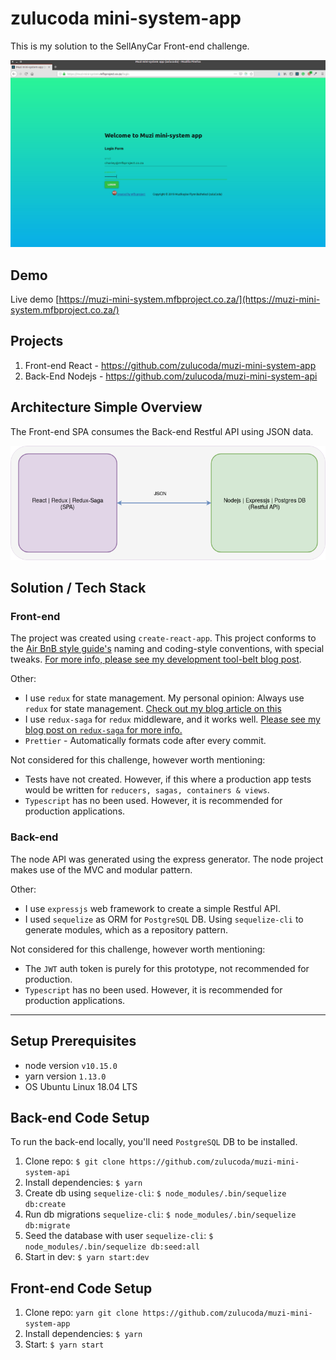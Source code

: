 # zulucoda mini-system-app

This is my solution to the SellAnyCar Front-end challenge.

[![muzi-mini-system](muzi-mini-system.gif)](https://muzi-mini-system.mfbproject.co.za/)

## Demo
Live demo [https://muzi-mini-system.mfbproject.co.za/](https://muzi-mini-system.mfbproject.co.za/)

## Projects
1. Front-end React - https://github.com/zulucoda/muzi-mini-system-app
2. Back-End Nodejs - https://github.com/zulucoda/muzi-mini-system-api

## Architecture Simple Overview
The Front-end SPA consumes the Back-end Restful API using JSON data.

[![muzi-mini-system-simple-architecture](muzi-mini-system-simple-architecture.png)](https://muzi-mini-system.mfbproject.co.za/)

## Solution / Tech Stack
### Front-end
The project was created using `create-react-app`. This project conforms to the [Air BnB style guide's](https://github.com/airbnb/javascript) naming and coding-style conventions, with special tweaks. [For more info, please see my development tool-belt blog post](https://blog.mfbproject.co.za/2019/01/19/my-current-software-development-tool-belt/).

Other:
* I use `redux` for state management. My personal opinion: Always use `redux` for state management. [Check out my blog article on this](https://blog.mfbproject.co.za/2018/03/11/so-you-want-to-know-what-you-should-test-when-using-react/)
* I use `redux-saga` for `redux` middleware, and it works well. [Please see my blog post on `redux-saga` for more info.](https://blog.mfbproject.co.za/2019/01/27/a-deep-dive-into-why-i-use-redux-saga/)
* `Prettier` - Automatically formats code after every commit.

Not considered for this challenge, however worth mentioning:
* Tests have not created. However, if this where a production app tests would be written for `reducers, sagas, containers & views`.
* `Typescript` has no been used. However, it is recommended for production applications.

### Back-end
The node API was generated using the express generator. The node project makes use of the MVC and modular pattern.

Other:
* I use `expressjs` web framework to create a simple Restful API.
* I used `sequelize` as ORM for `PostgreSQL` DB. Using `sequelize-cli` to generate modules, which as a repository pattern.

Not considered for this challenge, however worth mentioning:
* The `JWT` auth token is purely for this prototype, not recommended for production.
* `Typescript` has no been used. However, it is recommended for production applications.

---------------------
## Setup Prerequisites
* node version `v10.15.0`
* yarn version `1.13.0`
* OS Ubuntu Linux 18.04 LTS


## Back-end Code Setup
To run the back-end locally, you'll need `PostgreSQL` DB to be installed.

1. Clone repo: `$ git clone https://github.com/zulucoda/muzi-mini-system-api`
2. Install dependencies: `$ yarn`
3. Create db using `sequelize-cli`: `$ node_modules/.bin/sequelize db:create`
4. Run db migrations `sequelize-cli`: `$ node_modules/.bin/sequelize db:migrate`
5. Seed the database with user `sequelize-cli`: `$ node_modules/.bin/sequelize db:seed:all`
6. Start in dev: `$ yarn start:dev`



## Front-end Code Setup

1. Clone repo: `yarn git clone https://github.com/zulucoda/muzi-mini-system-app`
2. Install dependencies: `$ yarn`
3. Start: `$ yarn start`

